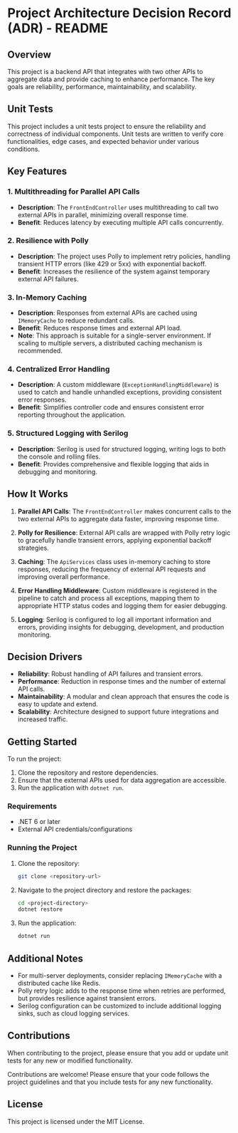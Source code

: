 # Project Architecture Decision Record (ADR) - README

## Overview

This project is a backend API that integrates with two other APIs to aggregate data and provide caching to enhance performance. The key goals are reliability, performance, maintainability, and scalability.

## Unit Tests

This project includes a unit tests project to ensure the reliability and correctness of individual components. Unit tests are written to verify core functionalities, edge cases, and expected behavior under various conditions.

## Key Features

### 1. Multithreading for Parallel API Calls

- **Description**: The `FrontEndController` uses multithreading to call two external APIs in parallel, minimizing overall response time.
- **Benefit**: Reduces latency by executing multiple API calls concurrently.

### 2. Resilience with Polly

- **Description**: The project uses Polly to implement retry policies, handling transient HTTP errors (like 429 or 5xx) with exponential backoff.
- **Benefit**: Increases the resilience of the system against temporary external API failures.

### 3. In-Memory Caching

- **Description**: Responses from external APIs are cached using `IMemoryCache` to reduce redundant calls.
- **Benefit**: Reduces response times and external API load.
- **Note**: This approach is suitable for a single-server environment. If scaling to multiple servers, a distributed caching mechanism is recommended.

### 4. Centralized Error Handling

- **Description**: A custom middleware (`ExceptionHandlingMiddleware`) is used to catch and handle unhandled exceptions, providing consistent error responses.
- **Benefit**: Simplifies controller code and ensures consistent error reporting throughout the application.

### 5. Structured Logging with Serilog

- **Description**: Serilog is used for structured logging, writing logs to both the console and rolling files.
- **Benefit**: Provides comprehensive and flexible logging that aids in debugging and monitoring.

## How It Works

1. **Parallel API Calls**: The `FrontEndController` makes concurrent calls to the two external APIs to aggregate data faster, improving response time.

2. **Polly for Resilience**: External API calls are wrapped with Polly retry logic to gracefully handle transient errors, applying exponential backoff strategies.

3. **Caching**: The `ApiServices` class uses in-memory caching to store responses, reducing the frequency of external API requests and improving overall performance.

4. **Error Handling Middleware**: Custom middleware is registered in the pipeline to catch and process all exceptions, mapping them to appropriate HTTP status codes and logging them for easier debugging.

5. **Logging**: Serilog is configured to log all important information and errors, providing insights for debugging, development, and production monitoring.

## Decision Drivers

- **Reliability**: Robust handling of API failures and transient errors.
- **Performance**: Reduction in response times and the number of external API calls.
- **Maintainability**: A modular and clean approach that ensures the code is easy to update and extend.
- **Scalability**: Architecture designed to support future integrations and increased traffic.

## Getting Started

To run the project:

1. Clone the repository and restore dependencies.
2. Ensure that the external APIs used for data aggregation are accessible.
3. Run the application with `dotnet run`.

### Requirements

- .NET 6 or later
- External API credentials/configurations

### Running the Project

1. Clone the repository:
   ```sh
   git clone <repository-url>
   ```
2. Navigate to the project directory and restore the packages:
   ```sh
   cd <project-directory>
   dotnet restore
   ```
3. Run the application:
   ```sh
   dotnet run
   ```

## Additional Notes

- For multi-server deployments, consider replacing `IMemoryCache` with a distributed cache like Redis.
- Polly retry logic adds to the response time when retries are performed, but provides resilience against transient errors.
- Serilog configuration can be customized to include additional logging sinks, such as cloud logging services.

## Contributions

When contributing to the project, please ensure that you add or update unit tests for any new or modified functionality.


Contributions are welcome! Please ensure that your code follows the project guidelines and that you include tests for any new functionality.

## License

This project is licensed under the MIT License.
